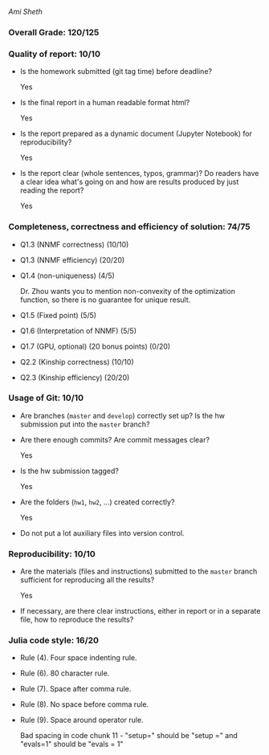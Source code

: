 *Ami Sheth*

### Overall Grade: 120/125

### Quality of report: 10/10

-   Is the homework submitted (git tag time) before deadline? 

    Yes

-   Is the final report in a human readable format html? 

    Yes
    
-   Is the report prepared as a dynamic document (Jupyter Notebook) for reproducibility?

    Yes
    
-   Is the report clear (whole sentences, typos, grammar)? Do readers have a clear idea what's going on and how are results produced by just reading the report? 

    Yes
    
### Completeness, correctness and efficiency of solution: 74/75

- Q1.3 (NNMF correctness) (10/10)

- Q1.3 (NNMF efficiency) (20/20)

- Q1.4 (non-uniqueness) (4/5)

    Dr. Zhou wants you to mention non-convexity of the optimization function, so there is no guarantee for unique result.

- Q1.5 (Fixed point) (5/5)

- Q1.6 (Interpretation of NNMF) (5/5)

- Q1.7 (GPU, optional) (20 bonus points) (0/20)

- Q2.2 (Kinship correctness) (10/10)

- Q2.3 (Kinship efficiency) (20/20)

### Usage of Git: 10/10

- Are branches (`master` and `develop`) correctly set up? Is the hw submission put into the `master` branch?

- Are there enough commits? Are commit messages clear? 
          
    Yes
    
- Is the hw submission tagged? 

    Yes
    
- Are the folders (`hw1`, `hw2`, ...) created correctly? 
  
    Yes
    
- Do not put a lot auxiliary files into version control. 


### Reproducibility: 10/10

- Are the materials (files and instructions) submitted to the `master` branch sufficient for reproducing all the results? 

    Yes
    
- If necessary, are there clear instructions, either in report or in a separate file, how to reproduce the results?

### Julia code style: 16/20

- Rule (4). Four space indenting rule. 

- Rule (6). 80 character rule.

- Rule (7). Space after comma rule.

- Rule (8). No space before comma rule.

- Rule (9). Space around operator rule.

    Bad spacing in code chunk 11 - "setup=" should be "setup =" and "evals=1" should be "evals = 1"
